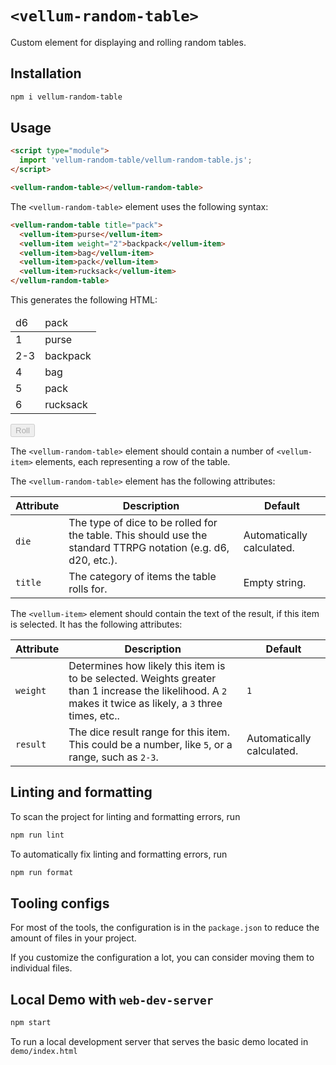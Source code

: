 # `<vellum-random-table>`

Custom element for displaying and rolling random tables.

## Installation

```bash
npm i vellum-random-table
```

## Usage

```html
<script type="module">
  import 'vellum-random-table/vellum-random-table.js';
</script>

<vellum-random-table></vellum-random-table>
```

The `<vellum-random-table>` element uses the following syntax:

```html
<vellum-random-table title="pack">
  <vellum-item>purse</vellum-item>
  <vellum-item weight="2">backpack</vellum-item>
  <vellum-item>bag</vellum-item>
  <vellum-item>pack</vellum-item>
  <vellum-item>rucksack</vellum-item>
</vellum-random-table>
```

This generates the following HTML:

<table>
  <thead>
    <tr>
        <td>d6</td>
        <td>pack</td>
    </tr>
  </thead>
  <tbody>
    <tr>
        <td>1</td>
        <td>purse</td>
    </tr>
    <tr>
        <td>2-3</td>
        <td>backpack</td>
    </tr>
    <tr>
        <td>4</td>
        <td>bag</td>
    </tr>
    <tr>
        <td>5</td>
        <td>pack</td>
    </tr>
    <tr>
        <td>6</td>
        <td>rucksack</td>
    </tr>
  </tbody>
</table>
<button type="button" disabled>Roll</button>

The `<vellum-random-table>` element should contain a number of `<vellum-item>` elements, each representing a row of the table.

The `<vellum-random-table>` element has the following attributes:

| Attribute | Description                                                  | Default                   |
| --------- | ------------------------------------------------------------ | ------------------------- |
| `die`     | The type of dice to be rolled for the table. This should use the standard TTRPG notation (e.g. d6, d20, etc.). | Automatically calculated. |
| `title`   | The category of items the table rolls for.                   | Empty string.             |

The `<vellum-item>` element should contain the text of the result, if this item is selected. It has the following attributes:

| Attribute | Description                                                  | Default                   |
| --------- | ------------------------------------------------------------ | ------------------------- |
| `weight`  | Determines how likely this item is to be selected. Weights greater than 1 increase the likelihood. A `2` makes it twice as likely, a `3` three times, etc.. | `1`                       |
| `result`  | The dice result range for this item. This could be a number, like `5`, or a range, such as `2-3`. | Automatically calculated. |

## Linting and formatting

To scan the project for linting and formatting errors, run

```bash
npm run lint
```

To automatically fix linting and formatting errors, run

```bash
npm run format
```


## Tooling configs

For most of the tools, the configuration is in the `package.json` to reduce the amount of files in your project.

If you customize the configuration a lot, you can consider moving them to individual files.

## Local Demo with `web-dev-server`

```bash
npm start
```

To run a local development server that serves the basic demo located in `demo/index.html`
